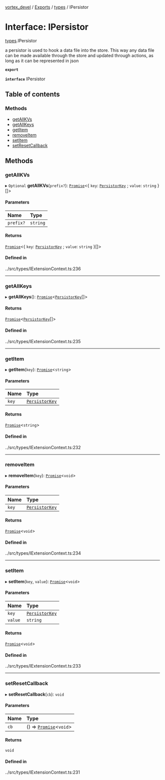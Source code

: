 [vortex_devel](../README.md) / [Exports](../modules.md) / [types](../modules/types.md) / IPersistor

# Interface: IPersistor

[types](../modules/types.md).IPersistor

a persistor is used to hook a data file into the store.
This way any data file can be made available through the store and
updated through actions, as long as it can be represented in json

**`export`**

**`interface`** IPersistor

## Table of contents

### Methods

- [getAllKVs](types.IPersistor.md#getallkvs)
- [getAllKeys](types.IPersistor.md#getallkeys)
- [getItem](types.IPersistor.md#getitem)
- [removeItem](types.IPersistor.md#removeitem)
- [setItem](types.IPersistor.md#setitem)
- [setResetCallback](types.IPersistor.md#setresetcallback)

## Methods

### getAllKVs

▸ `Optional` **getAllKVs**(`prefix?`): [`Promise`](../classes/Promise.md)<{ `key`: [`PersistorKey`](../modules/types.md#persistorkey) ; `value`: `string`  }[]\>

#### Parameters

| Name | Type |
| :------ | :------ |
| `prefix?` | `string` |

#### Returns

[`Promise`](../classes/Promise.md)<{ `key`: [`PersistorKey`](../modules/types.md#persistorkey) ; `value`: `string`  }[]\>

#### Defined in

../src/types/IExtensionContext.ts:236

___

### getAllKeys

▸ **getAllKeys**(): [`Promise`](../classes/Promise.md)<[`PersistorKey`](../modules/types.md#persistorkey)[]\>

#### Returns

[`Promise`](../classes/Promise.md)<[`PersistorKey`](../modules/types.md#persistorkey)[]\>

#### Defined in

../src/types/IExtensionContext.ts:235

___

### getItem

▸ **getItem**(`key`): [`Promise`](../classes/Promise.md)<`string`\>

#### Parameters

| Name | Type |
| :------ | :------ |
| `key` | [`PersistorKey`](../modules/types.md#persistorkey) |

#### Returns

[`Promise`](../classes/Promise.md)<`string`\>

#### Defined in

../src/types/IExtensionContext.ts:232

___

### removeItem

▸ **removeItem**(`key`): [`Promise`](../classes/Promise.md)<`void`\>

#### Parameters

| Name | Type |
| :------ | :------ |
| `key` | [`PersistorKey`](../modules/types.md#persistorkey) |

#### Returns

[`Promise`](../classes/Promise.md)<`void`\>

#### Defined in

../src/types/IExtensionContext.ts:234

___

### setItem

▸ **setItem**(`key`, `value`): [`Promise`](../classes/Promise.md)<`void`\>

#### Parameters

| Name | Type |
| :------ | :------ |
| `key` | [`PersistorKey`](../modules/types.md#persistorkey) |
| `value` | `string` |

#### Returns

[`Promise`](../classes/Promise.md)<`void`\>

#### Defined in

../src/types/IExtensionContext.ts:233

___

### setResetCallback

▸ **setResetCallback**(`cb`): `void`

#### Parameters

| Name | Type |
| :------ | :------ |
| `cb` | () => [`Promise`](../classes/Promise.md)<`void`\> |

#### Returns

`void`

#### Defined in

../src/types/IExtensionContext.ts:231
